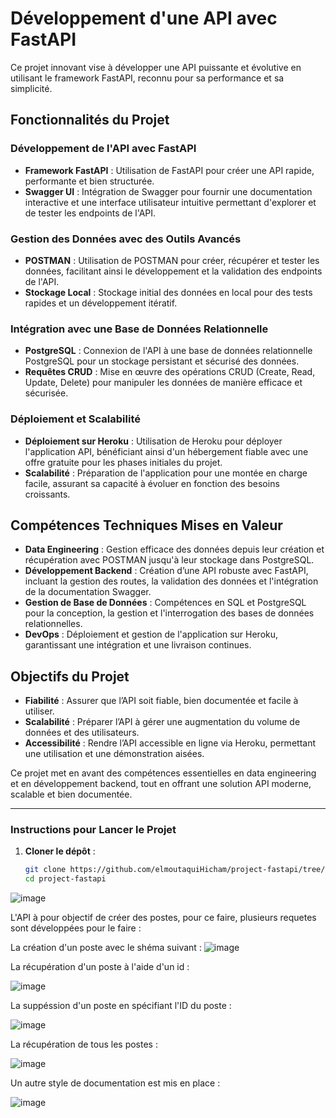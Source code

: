 # Développement d'une API avec FastAPI

Ce projet innovant vise à développer une API puissante et évolutive en utilisant le framework FastAPI, reconnu pour sa performance et sa simplicité.

## Fonctionnalités du Projet

### Développement de l'API avec FastAPI

- **Framework FastAPI** : Utilisation de FastAPI pour créer une API rapide, performante et bien structurée.
- **Swagger UI** : Intégration de Swagger pour fournir une documentation interactive et une interface utilisateur intuitive permettant d'explorer et de tester les endpoints de l'API.

### Gestion des Données avec des Outils Avancés

- **POSTMAN** : Utilisation de POSTMAN pour créer, récupérer et tester les données, facilitant ainsi le développement et la validation des endpoints de l'API.
- **Stockage Local** : Stockage initial des données en local pour des tests rapides et un développement itératif.

### Intégration avec une Base de Données Relationnelle

- **PostgreSQL** : Connexion de l'API à une base de données relationnelle PostgreSQL pour un stockage persistant et sécurisé des données.
- **Requêtes CRUD** : Mise en œuvre des opérations CRUD (Create, Read, Update, Delete) pour manipuler les données de manière efficace et sécurisée.

### Déploiement et Scalabilité

- **Déploiement sur Heroku** : Utilisation de Heroku pour déployer l'application API, bénéficiant ainsi d'un hébergement fiable avec une offre gratuite pour les phases initiales du projet.
- **Scalabilité** : Préparation de l'application pour une montée en charge facile, assurant sa capacité à évoluer en fonction des besoins croissants.

## Compétences Techniques Mises en Valeur

- **Data Engineering** : Gestion efficace des données depuis leur création et récupération avec POSTMAN jusqu'à leur stockage dans PostgreSQL.
- **Développement Backend** : Création d’une API robuste avec FastAPI, incluant la gestion des routes, la validation des données et l'intégration de la documentation Swagger.
- **Gestion de Base de Données** : Compétences en SQL et PostgreSQL pour la conception, la gestion et l'interrogation des bases de données relationnelles.
- **DevOps** : Déploiement et gestion de l'application sur Heroku, garantissant une intégration et une livraison continues.

## Objectifs du Projet

- **Fiabilité** : Assurer que l’API soit fiable, bien documentée et facile à utiliser.
- **Scalabilité** : Préparer l’API à gérer une augmentation du volume de données et des utilisateurs.
- **Accessibilité** : Rendre l’API accessible en ligne via Heroku, permettant une utilisation et une démonstration aisées.

Ce projet met en avant des compétences essentielles en data engineering et en développement backend, tout en offrant une solution API moderne, scalable et bien documentée.

---

### Instructions pour Lancer le Projet

1. **Cloner le dépôt** :
   ```bash
   git clone https://github.com/elmoutaquiHicham/project-fastapi/tree/main
   cd project-fastapi


![image](https://github.com/user-attachments/assets/54644edf-5697-4bf4-a3b5-27e306479cee)


L'API à pour objectif de créer des postes, pour ce faire, plusieurs requetes sont développées pour le faire : 

La création d'un poste avec le shéma suivant : 
![image](https://github.com/user-attachments/assets/fe5efc92-9511-464f-85d1-8033ef2aecac)

La récupération d'un poste à l'aide d'un id : 

![image](https://github.com/user-attachments/assets/83aa0dbb-5c95-4233-8bea-b3a9e49d9f2b)


La suppéssion d'un poste en spécifiant l'ID du poste : 

![image](https://github.com/user-attachments/assets/6441cbfc-47f9-4fdf-858e-d62e97493319)


La récupération de tous les postes : 


![image](https://github.com/user-attachments/assets/5a27e2f2-b82d-40b2-bc1d-ff690376ec3a)


Un autre style de documentation est mis en place : 

![image](https://github.com/user-attachments/assets/f8975675-33a8-4523-9f17-80e69d69c46a)





